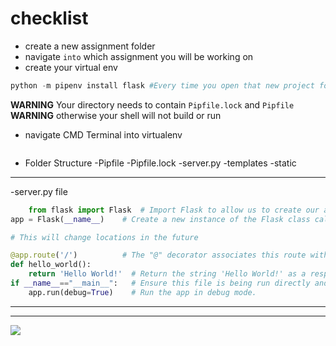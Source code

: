 # checklist
- create a new assignment folder
- navigate ```into``` which assignment you will be working on
- create your virtual env
```py
python -m pipenv install flask #Every time you open that new project folder
```
**WARNING** Your directory needs to contain ```Pipfile.lock``` and ```Pipfile``` 
**WARNING** otherwise your shell will not build or run

- navigate CMD Terminal into virtualenv
```python -m pipenv shell
```
- Folder Structure
    -Pipfile
    -Pipfile.lock
    -server.py
    -templates
    -static
*******************************************************************************
-server.py file
```py
    from flask import Flask  # Import Flask to allow us to create our app
app = Flask(__name__)    # Create a new instance of the Flask class called "app"

# This will change locations in the future

@app.route('/')          # The "@" decorator associates this route with the function immediately following
def hello_world():
    return 'Hello World!'  # Return the string 'Hello World!' as a response
if __name__=="__main__":   # Ensure this file is being run directly and not from a different module    
    app.run(debug=True)    # Run the app in debug mode.
```
*******************************************************************************


*******************************************************************************
<!-- based on the folder structure on the right -->
<!-- linking a css style sheet -->
<link rel="stylesheet" type="text/css" href="{{ url_for('static', filename='my_style.css') }}">
<!-- linking a javascript file -->
<script type="text/javascript" src="{{ url_for('static', filename='my_script.js') }}"></script>
<!-- linking an image -->
<img src="{{ url_for('static', filename='my_img.png') }}">